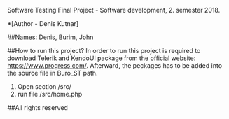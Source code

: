 Software Testing Final Project - Software development, 2. semester 2018. 

*[Author - Denis Kutnar]

##Names:
    Denis,
    Burim,
    John
   
   


##How to run this project?
In order to run this project is required to download Telerik and KendoUI 
package from the official website: https://www.progress.com/.
Afterward, the peckages has to be added into the source file in 
Buro_ST path.


1. Open section /src/
2. run file /src/home.php

##All rights reserved






